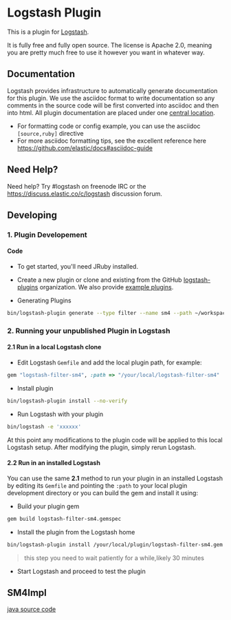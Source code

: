 # Logstash Plugin

This is a plugin for [Logstash](https://github.com/elastic/logstash).

It is fully free and fully open source. The license is Apache 2.0, meaning you are pretty much free to use it however you want in whatever way.

## Documentation

Logstash provides infrastructure to automatically generate documentation for this plugin. We use the asciidoc format to write documentation so any comments in the source code will be first converted into asciidoc and then into html. All plugin documentation are placed under one [central location](http://www.elastic.co/guide/en/logstash/current/).

- For formatting code or config example, you can use the asciidoc `[source,ruby]` directive
- For more asciidoc formatting tips, see the excellent reference here https://github.com/elastic/docs#asciidoc-guide

## Need Help?

Need help? Try #logstash on freenode IRC or the https://discuss.elastic.co/c/logstash discussion forum.

## Developing

### 1. Plugin Developement

#### Code
- To get started, you'll need JRuby installed.

- Create a new plugin or clone and existing from the GitHub [logstash-plugins](https://github.com/logstash-plugins) organization. We also provide [example plugins](https://github.com/logstash-plugins?query=example).

- Generating Plugins
```sh
bin/logstash-plugin generate --type filter --name sm4 --path ~/workspace
```

### 2. Running your unpublished Plugin in Logstash

#### 2.1 Run in a local Logstash clone

- Edit Logstash `Gemfile` and add the local plugin path, for example:
```ruby
gem "logstash-filter-sm4", :path => "/your/local/logstash-filter-sm4"
```
- Install plugin
```sh
bin/logstash-plugin install --no-verify
```
- Run Logstash with your plugin
```sh
bin/logstash -e 'xxxxxx'
```
At this point any modifications to the plugin code will be applied to this local Logstash setup. After modifying the plugin, simply rerun Logstash.

#### 2.2 Run in an installed Logstash

You can use the same **2.1** method to run your plugin in an installed Logstash by editing its `Gemfile` and pointing the `:path` to your local plugin development directory or you can build the gem and install it using:

- Build your plugin gem
```sh
gem build logstash-filter-sm4.gemspec
```
- Install the plugin from the Logstash home
```sh
bin/logstash-plugin install /your/local/plugin/logstash-filter-sm4.gem
```
> this step you need to wait patiently for a while,likely 30 minutes
- Start Logstash and proceed to test the plugin

## SM4Impl
[java source code](https://github.com/yoloz/PLSamples/tree/master/java/functions/sm4)

